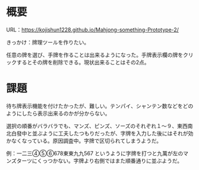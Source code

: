 # 概要

URL：https://kojishun1228.github.io/Mahjong-something-Prototype-2/

きっかけ：牌理ツールを作りたい。

任意の牌を選び、手牌を作ることは出来るようになった。手牌表示欄の牌をクリックするとその牌を削除できる。現状出来ることはその2点。

# 課題

待ち牌表示機能を付けたかったが、難しい。テンパイ、シャンテン数などをどのようにしたら表示出来るのかが分からない。

選択の順番がバラバラでも、マンズ、ピンズ、ソーズのそれぞれ１～９、東西南北白發中と並ぶように工夫したつもりだったが、字牌を入力した後にはそれが効かなくなっている。原因調査中。字牌で区切られてしまうようだ。

例：一二三④⑤⑥678東東九九567 というように字牌を打つと九萬が左のマンズターツにくっつかない。字牌より右側ではまた順番通りに並ぶようだ。
